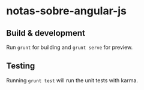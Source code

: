 # notas-sobre-angular-js

## Build & development

Run `grunt` for building and `grunt serve` for preview.

## Testing

Running `grunt test` will run the unit tests with karma.